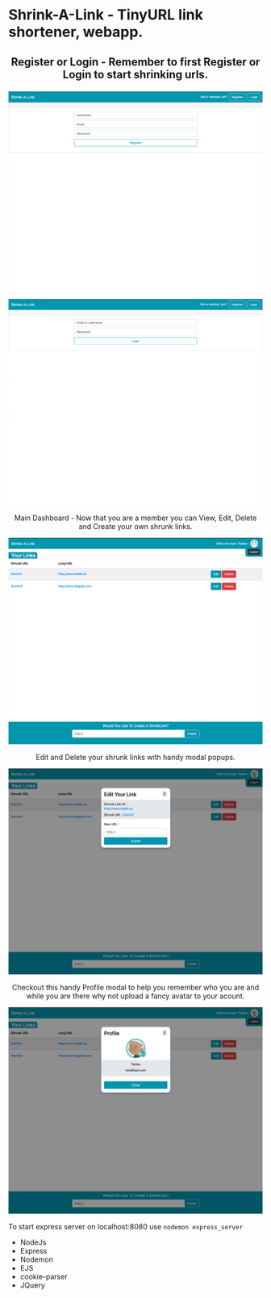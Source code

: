 # Shrink-A-Link - TinyURL link shortener, webapp.

## <p align="center"> Register or Login - Remember to first Register or Login to start shrinking urls. </p>

!["Shrink-A-Link Main Page"](https://github.com/MikeTheFyke/Shrink-A-Link/blob/master/assets/ShrinkALink-Screenshots/ShrinkALink-Register.png)
!["Shrink-A-Link Main Page"](https://github.com/MikeTheFyke/Shrink-A-Link/blob/master/assets/ShrinkALink-Screenshots/ShrinkALink-Login.png)

<p align="center">  Main Dashboard - Now that you are a member you can View, Edit, Delete and Create your own shrunk links. </p>

!["Shrink-A-Link Main Page"](https://github.com/MikeTheFyke/Shrink-A-Link/blob/master/assets/ShrinkALink-Screenshots/ShrinkALink-Main.png)

<p align="center">  Edit and Delete your shrunk links with handy modal popups. </p>

!["Shrink-A-Link Main Page"](https://github.com/MikeTheFyke/Shrink-A-Link/blob/master/assets/ShrinkALink-Screenshots/ShrinkALink-EditALink.png)

<p align="center"> Checkout this handy Profile modal to help you remember who you are and while you are there why not upload a fancy avatar to your acount. </p>

!["Shrink-A-Link Main Page"](https://github.com/MikeTheFyke/Shrink-A-Link/blob/master/assets/ShrinkALink-Screenshots/ShrinkALink-Profile.png)

To start express server on localhost:8080 use
`nodemon express_server`

- NodeJs
- Express
- Nodemon
- EJS
- cookie-parser
- JQuery
